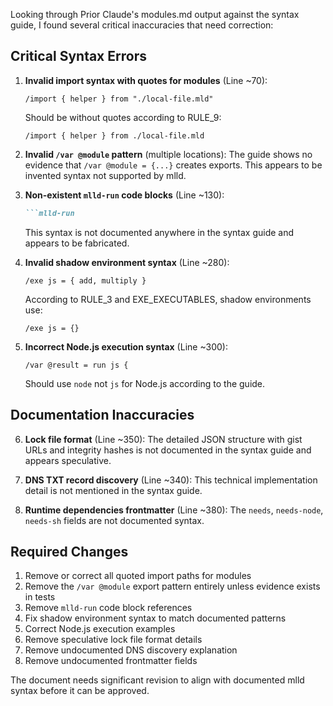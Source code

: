 Looking through Prior Claude's modules.md output against the syntax guide, I found several critical inaccuracies that need correction:

## Critical Syntax Errors

1. **Invalid import syntax with quotes for modules** (Line ~70):
   ```mlld
   /import { helper } from "./local-file.mld"
   ```
   Should be without quotes according to RULE_9:
   ```mlld
   /import { helper } from ./local-file.mld
   ```

2. **Invalid `/var @module` pattern** (multiple locations):
   The guide shows no evidence that `/var @module = {...}` creates exports. This appears to be invented syntax not supported by mlld.

3. **Non-existent `mlld-run` code blocks** (Line ~130):
   ```markdown
   ```mlld-run
   ```
   This syntax is not documented anywhere in the syntax guide and appears to be fabricated.

4. **Invalid shadow environment syntax** (Line ~280):
   ```mlld
   /exe js = { add, multiply }
   ```
   According to RULE_3 and EXE_EXECUTABLES, shadow environments use:
   ```mlld
   /exe js = {}
   ```

5. **Incorrect Node.js execution syntax** (Line ~300):
   ```mlld
   /var @result = run js {
   ```
   Should use `node` not `js` for Node.js according to the guide.

## Documentation Inaccuracies

6. **Lock file format** (Line ~350): The detailed JSON structure with gist URLs and integrity hashes is not documented in the syntax guide and appears speculative.

7. **DNS TXT record discovery** (Line ~340): This technical implementation detail is not mentioned in the syntax guide.

8. **Runtime dependencies frontmatter** (Line ~380): The `needs`, `needs-node`, `needs-sh` fields are not documented syntax.

## Required Changes

1. Remove or correct all quoted import paths for modules
2. Remove the `/var @module` export pattern entirely unless evidence exists in tests
3. Remove `mlld-run` code block references
4. Fix shadow environment syntax to match documented patterns
5. Correct Node.js execution examples  
6. Remove speculative lock file format details
7. Remove undocumented DNS discovery explanation
8. Remove undocumented frontmatter fields

The document needs significant revision to align with documented mlld syntax before it can be approved.